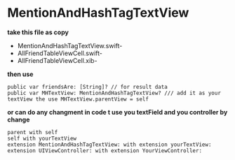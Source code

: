 # MentionAndHashTagTextView
**take this file as copy** 

   - MentionAndHashTagTextView.swift-
   - AllFriendTableViewCell.swift-
   - AllFriendTableViewCell.xib-
    
**then use** 
```
public var friendsAre: [String]? // for result data 
public var MHTextView: MentionAndHashTagTextView? /// add it as your textView the use MHTextView.parentView = self
```

**or can do any changment in code t use you textField and you controller by change** 
```
parent with self
self with yourTextView 
extension MentionAndHashTagTextView: with extension yourTextView:
extension UIViewController: with extension YourViewController:
```
